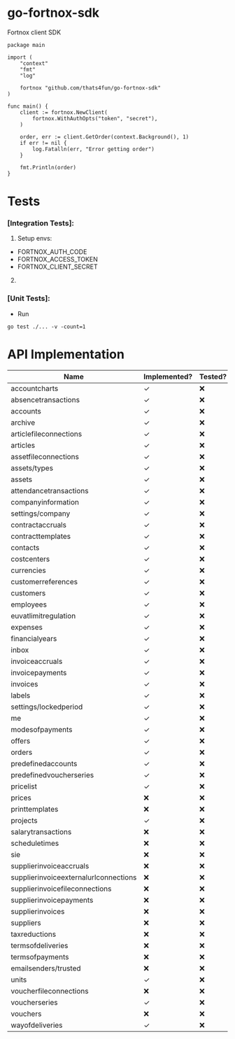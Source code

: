 # go-fortnox-sdk

Fortnox client SDK

```
package main

import (
	"context"
	"fmt"
	"log"

	fortnox "github.com/thats4fun/go-fortnox-sdk"
)

func main() {
	client := fortnox.NewClient(
		fortnox.WithAuthOpts("token", "secret"),
	)

	order, err := client.GetOrder(context.Background(), 1)
	if err != nil {
		log.Fatalln(err, "Error getting order")
	}

	fmt.Println(order)
}

```

# Tests

### [Integration Tests]:

1. Setup envs:

- FORTNOX_AUTH_CODE
- FORTNOX_ACCESS_TOKEN
- FORTNOX_CLIENT_SECRET

2.

### [Unit Tests]:

- Run

```
go test ./... -v -count=1
```

# API Implementation

| Name                           | Implemented? | Tested?   | 
|--------------------------------|-----|-----------| 
| accountcharts                  | ✓   | ❌         |  
| absencetransactions            | ✓   | ❌         |   
| accounts                       | ✓   | ❌         |  
| archive                        | ✓   | ❌         |  
| articlefileconnections         | ✓   | ❌         |  
| articles                       | ✓   | ❌         |  
| assetfileconnections           | ✓   | ❌         |  
| assets/types                   | ✓   | ❌         |  
| assets                         | ✓   | ❌         |  
| attendancetransactions         | ✓   | ❌         |  
| companyinformation             | ✓   | ❌         |  
| settings/company               | ✓   | ❌         |  
| contractaccruals               | ✓   | ❌         |  
| contracttemplates              | ✓   | ❌         |  
| contacts                       | ✓    | ❌         |  
| costcenters                    | ✓   | ❌         |  
| currencies                     | ✓   | ❌         |  
| customerreferences             | ✓   | ❌         |  
| customers                      | ✓   | ❌         |  
| employees                      | ✓    | ❌         |  
| euvatlimitregulation           | ✓   | ❌         |  
| expenses                       | ✓    | ❌         |  
| financialyears                 | ✓   | ❌         |  
| inbox                          | ✓    | ❌         |  
| invoiceaccruals                | ✓   | ❌         |  
| invoicepayments                | ✓   | ❌         |  
| invoices                       | ✓   | ❌         |  
| labels                         | ✓   | ❌         |  
| settings/lockedperiod          | ✓    | ❌         |  
| me                             | ✓   | ❌         |  
| modesofpayments                | ✓    | ❌         |  
| offers                         | ✓    | ❌         |  
| orders                         | ✓   | ❌         |  
| predefinedaccounts             | ✓    | ❌         |  
| predefinedvoucherseries        | ✓    | ❌         |  
| pricelist                      | ✓    | ❌         |  
| prices                         | ❌   | ❌         |  
| printtemplates                 | ❌   | ❌         |  
| projects                       | ✓   | ❌         |  
| salarytransactions             | ❌   | ❌         |  
| scheduletimes                  | ❌   | ❌         |  
| sie                            | ❌   | ❌         |  
| supplierinvoiceaccruals        | ❌   | ❌         |  
| supplierinvoiceexternalurlconnections | ❌   | ❌         |  
| supplierinvoicefileconnections | ❌   | ❌         |  
| supplierinvoicepayments        | ❌   | ❌         |  
| supplierinvoices               | ❌   | ❌         |  
| suppliers                      | ❌   | ❌         |  
| taxreductions                  | ❌   | ❌         |  
| termsofdeliveries              | ❌   | ❌         |  
| termsofpayments                | ❌   | ❌         |  
| emailsenders/trusted           | ❌   | ❌         |  
| units                          | ✓   | ❌         |  
| voucherfileconnections         | ❌   | ❌         |  
| voucherseries                  | ✓   | ❌         |  
| vouchers                       | ❌   | ❌         |  
| wayofdeliveries                | ✓   | ❌         |  
